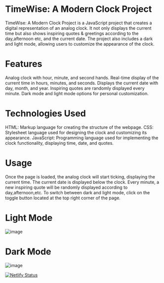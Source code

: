 # TimeWise: A Modern Clock Project
TimeWise: A Modern Clock Project is a JavaScript project that creates a digital representation of an analog clock. It not only displays the current time but also shows inspiring quotes & greetings according to the day,afternoon etc, and the current date. The project also includes a dark and light mode, allowing users to customize the appearance of the clock.

# Features
 Analog clock with hour, minute, and second hands.
 Real-time display of the current time in hours, minutes, and seconds.
 Displays the current date with day, month, and year.
 Inspiring quotes are randomly displayed every minute.
 Dark mode and light mode options for personal customization.

# Technologies Used
 HTML: Markup language for creating the structure of the webpage.
 CSS: Stylesheet language used for designing the clock and customizing its appearance.
 JavaScript: Programming language used for implementing the clock functionality, displaying time, date, and quotes.

# Usage
 Once the page is loaded, the analog clock will start ticking, displaying the current time.
 The current date is displayed below the clock.
 Every minute, a new inspiring quote will be randomly displayed according to day,afternoon,etc.
 To switch between dark and light mode, click on the toggle button located at the top right corner of the page.

 # Light Mode
![image](https://github.com/Vishnu45t86/Analog_Clock/assets/109750872/f2a9ee7a-e5fa-4aab-a8c7-7d4e7e579537)

# Dark Mode
![image](https://github.com/Vishnu45t86/Analog_Clock/assets/109750872/267050eb-b537-4807-84ef-c614db4f9de9)





[![Netlify Status](https://api.netlify.com/api/v1/badges/ad4cd51e-ea10-4e37-8a32-1ad67322dd7e/deploy-status)](https://app.netlify.com/sites/time-wise-project-vishnu/deploys)
